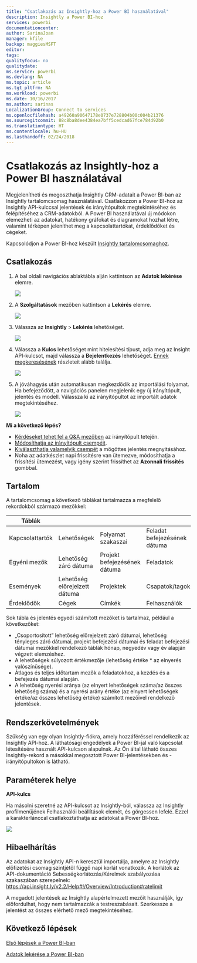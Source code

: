 ```yaml
---
title: "Csatlakozás az Insightly-hoz a Power BI használatával"
description: Insightly a Power BI-hoz
services: powerbi
documentationcenter: 
author: SarinaJoan
manager: kfile
backup: maggiesMSFT
editor: 
tags: 
qualityfocus: no
qualitydate: 
ms.service: powerbi
ms.devlang: NA
ms.topic: article
ms.tgt_pltfrm: NA
ms.workload: powerbi
ms.date: 10/16/2017
ms.author: sarinas
LocalizationGroup: Connect to services
ms.openlocfilehash: a49260a90647178e0737e728804b00c004b21376
ms.sourcegitcommit: 88c8ba8dee4384ea7bff5cedcad67fce784d92b0
ms.translationtype: HT
ms.contentlocale: hu-HU
ms.lasthandoff: 02/24/2018
---
```

# <a name="connect-to-insightly-with-power-bi"></a>Csatlakozás az Insightly-hoz a Power BI használatával
Megjelenítheti és megoszthatja Insightly CRM-adatait a Power BI-ban az Insightly tartalomcsomag használatával. Csatlakozzon a Power BI-hoz az Insightly API-kulccsal jelentések és irányítópultok megtekintéséhez és felépítéséhez a CRM-adatokból. A Power BI használatával új módokon elemezheti az adatokat, hatékony gráfokat és diagramokat hozhat létre, valamint térképen jeleníthet meg a kapcsolattartókat, érdeklődőket és cégeket.

Kapcsolódjon a Power BI-hoz készült [Insightly tartalomcsomaghoz](https://app.powerbi.com/getdata/services/insightly).

## <a name="how-to-connect"></a>Csatlakozás
1. A bal oldali navigációs ablaktábla alján kattintson az **Adatok lekérése** elemre.
   
   ![](media/service-connect-to-insightly/getdata.png)
2. A **Szolgáltatások** mezőben kattintson a **Lekérés** elemre.
   
   ![](media/service-connect-to-insightly/services.png)
3. Válassza az **Insightly** \>  **Lekérés** lehetőséget.
   
   ![](media/service-connect-to-insightly/insightly.png)
4. Válassza a **Kulcs** lehetőséget mint hitelesítési típust, adja meg az Insight API-kulcsot, majd válassza a **Bejelentkezés** lehetőséget. [Ennek megkeresésének](#FindingParams) részleteit alább találja.
   
   ![](media/service-connect-to-insightly/creds.png)
5. A jóváhagyás után automatikusan megkezdődik az importálási folyamat. Ha befejeződött, a navigációs panelen megjelenik egy új irányítópult, jelentés és modell. Válassza ki az irányítópultot az importált adatok megtekintéséhez.
   
     ![](media/service-connect-to-insightly/dashboard.png)

**Mi a következő lépés?**

* [Kérdéseket tehet fel a Q&A mezőben](power-bi-q-and-a.md) az irányítópult tetején.
* [Módosíthatja az irányítópult csempéit](service-dashboard-edit-tile.md).
* [Kiválaszthatja valamelyik csempét](service-dashboard-tiles.md) a mögöttes jelentés megnyitásához.
* Noha az adatkészlet napi frissítésre van ütemezve, módosíthatja a frissítési ütemezést, vagy igény szerint frissíthet az **Azonnali frissítés** gombbal.

## <a name="whats-included"></a>Tartalom
A tartalomcsomag a következő táblákat tartalmazza a megfelelő rekordokból származó mezőkkel:

| Táblák |  |  |  |
| --- | --- | --- | --- |
| Kapcsolattartók |Lehetőségek |Folyamat szakaszai |Feladat befejezésének dátuma |
| Egyéni mezők |Lehetőség záró dátuma |Projekt befejezésének dátuma |Feladatok |
| Események |Lehetőség előrejelzett dátuma |Projektek |Csapatok/tagok |
| Érdeklődők |Cégek |Címkék |Felhasználók |

Sok tábla és jelentés egyedi számított mezőket is tartalmaz, például a következőket:  

* „Csoportosított” lehetőség előrejelzett záró dátumai, lehetőség tényleges záró dátumai, projekt befejezési dátumai és feladat befejezési dátumai mezőkkel rendelkező táblák hónap, negyedév vagy év alapján végzett elemzéshez.  
* A lehetőségek súlyozott értékmezője (lehetőség értéke * az elnyerés valószínűsége).  
* Átlagos és teljes időtartam mezők a feladatokhoz, a kezdés és a befejezés dátumai alapján.  
* A lehetőség nyerési aránya (az elnyert lehetőségek száma/az összes lehetőség száma) és a nyerési arány értéke (az elnyert lehetőségek értéke/az összes lehetőség értéke) számított mezőivel rendelkező jelentések.  

## <a name="system-requirements"></a>Rendszerkövetelmények
Szükség van egy olyan Insightly-fiókra, amely hozzáféréssel rendelkezik az Insightly API-hoz. A láthatósági engedélyek a Power BI-jal való kapcsolat létesítésére használt API-kulcson alapulnak. Az Ön által látható összes Insightly-rekord a másokkal megosztott Power BI-jelentésekben és -irányítópultokon is látható.

<a name="FindingParams"></a>

## <a name="finding-parameters"></a>Paraméterek helye
**API-kulcs**

Ha másolni szeretné az API-kulcsot az Insightly-ból, válassza az Insightly profilmenüjének Felhasználói beállítások elemét, és görgessen lefelé. Ezzel a karakterlánccal csatlakoztathatja az adatokat a Power BI-hoz.

![](media/service-connect-to-insightly/findapi.png)

## <a name="troubleshooting"></a>Hibaelhárítás
Az adatokat az Insightly API-n keresztül importálja, amelyre az Insightly előfizetési csomag szintjétől függő napi korlát vonatkozik. A korlátok az API-dokumentáció Sebességkorlátozás/Kérelmek szabályozása szakaszában szerepelnek: https://api.insight.ly/v2.2/Help#!/Overview/Introduction#ratelimit

A megadott jelentések az Insightly alapértelmezett mezőit használják, így előfordulhat, hogy nem tartalmazzák a testreszabásait. Szerkessze a jelentést az összes elérhető mező megtekintéséhez.

## <a name="next-steps"></a>Következő lépések
[Első lépések a Power BI-ban](service-get-started.md)

[Adatok lekérése a Power BI-ban](service-get-data.md)

